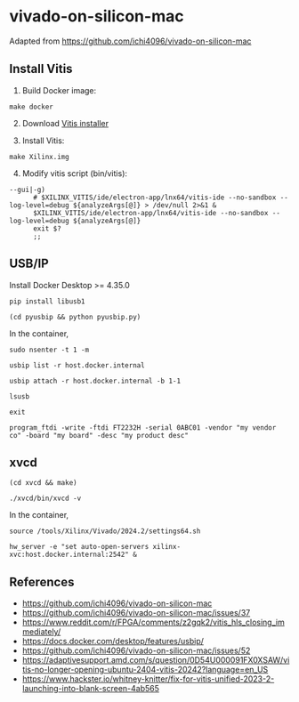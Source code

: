 # vivado-on-silicon-mac

Adapted from https://github.com/ichi4096/vivado-on-silicon-mac

## Install Vitis

1. Build Docker image:
```console
make docker
```

2. Download [Vitis installer](https://www.xilinx.com/member/forms/download/xef.html?filename=FPGAs_AdaptiveSoCs_Unified_2024.2_1113_1001_Lin64.bin)

3. Install Vitis:
```console
make Xilinx.img
```

4. Modify vitis script (bin/vitis):
```
--gui|-g)
      # $XILINX_VITIS/ide/electron-app/lnx64/vitis-ide --no-sandbox --log-level=debug ${analyzeArgs[@]} > /dev/null 2>&1 &
      $XILINX_VITIS/ide/electron-app/lnx64/vitis-ide --no-sandbox --log-level=debug ${analyzeArgs[@]}
      exit $?
      ;;
```

## USB/IP

Install Docker Desktop >= 4.35.0

```console
pip install libusb1
```

```console
(cd pyusbip && python pyusbip.py)
```

In the container,

```console
sudo nsenter -t 1 -m
```

```console
usbip list -r host.docker.internal
```

```console
usbip attach -r host.docker.internal -b 1-1
```

```console
lsusb
```

```console
exit
```

```console
program_ftdi -write -ftdi FT2232H -serial 0ABC01 -vendor "my vendor co" -board "my board" -desc "my product desc"
```

## xvcd

```console
(cd xvcd && make)
```

```console
./xvcd/bin/xvcd -v
```

In the container,

```console
source /tools/Xilinx/Vivado/2024.2/settings64.sh
```

```console
hw_server -e "set auto-open-servers xilinx-xvc:host.docker.internal:2542" &
```

## References

* https://github.com/ichi4096/vivado-on-silicon-mac
* https://github.com/ichi4096/vivado-on-silicon-mac/issues/37
* https://www.reddit.com/r/FPGA/comments/z2gqk2/vitis_hls_closing_immediately/
* https://docs.docker.com/desktop/features/usbip/
* https://github.com/ichi4096/vivado-on-silicon-mac/issues/52
* https://adaptivesupport.amd.com/s/question/0D54U000091FX0XSAW/vitis-no-longer-opening-ubuntu-2404-vitis-20242?language=en_US
* https://www.hackster.io/whitney-knitter/fix-for-vitis-unified-2023-2-launching-into-blank-screen-4ab565
